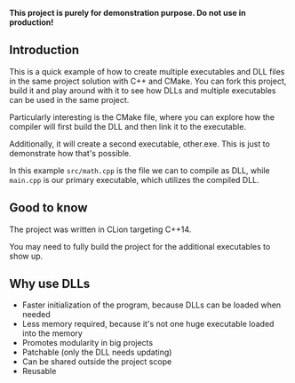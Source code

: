 **This project is purely for demonstration purpose. Do not use in production!**

## Introduction
This is a quick example of how to create multiple executables and DLL files in the same project solution with C++ and CMake.
You can fork this project, build it and play around with it to see how DLLs and multiple executables can be used in the same project.

Particularly interesting is the CMake file, where you can explore how the compiler will first build the DLL
and then link it to the executable.

Additionally, it will create a second executable, other.exe. This is just to demonstrate how that's possible.

In this example ``src/math.cpp`` is the file we can to compile as DLL, while ``main.cpp`` is our primary executable,
which utilizes the compiled DLL.

## Good to know
The project was written in CLion targeting C++14.

You may need to fully build the project for the additional executables to show up.

## Why use DLLs
* Faster initialization of the program, because DLLs can be loaded when needed
* Less memory required, because it's not one huge executable loaded into the memory
* Promotes modularity in big projects
* Patchable (only the DLL needs updating)
* Can be shared outside the project scope
* Reusable
